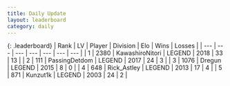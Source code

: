 ```yaml
---
title: Daily Update
layout: leaderboard
category: daily
---
```


{: .leaderboard}
| Rank | LV | Player | Division | Elo | Wins | Losses |
| --- | --- | --- | --- | --- | --- | --- |
| <span data-change="4">1</span> | 2380 | <span title="ID: 164871">KawashiroNitori</span> | LEGEND | <span data-change="91">2018</span> | <span data-change="21">33</span> | <span data-change="7">13</span> |
| <span data-change="-1">2</span> | 111 | <span title="ID: 454837">PassingDetdom</span> | LEGEND | <span data-change="11">2017</span> | <span data-change="2">24</span> | <span data-change="0">3</span> |
| <span data-change="-1">3</span> | 1076 | <span title="ID: 337810">Dregun</span> | LEGEND | <span data-change="68">2015</span> | <span data-change="7">8</span> | <span data-change="0">0</span> |
| <span data-change="0">4</span> | 648 | <span title="ID: 466583">Rick_Astley</span> | LEGEND | <span data-change="70">2013</span> | <span data-change="10">17</span> | <span data-change="2">4</span> |
| <span data-change="1">5</span> | 871 | <span title="ID: 392407">Kunzut1k</span> | LEGEND | <span data-change="118">2003</span> | <span data-change="10">24</span> | <span data-change="1">2</span> |